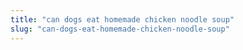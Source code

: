 ```yaml
---
title: "can dogs eat homemade chicken noodle soup"
slug: "can-dogs-eat-homemade-chicken-noodle-soup"
---
```


